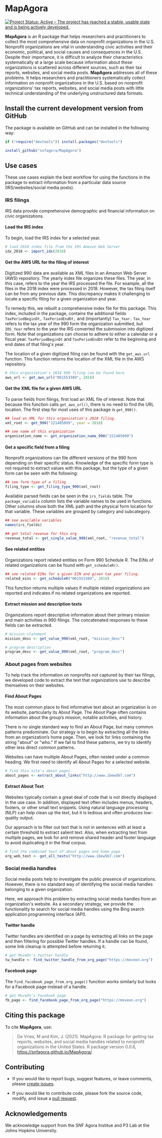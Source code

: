 
# MapAgora

<!-- badges: start -->
[![Project Status: Active – The project has reached a stable, usable
state and is being actively
developed.](https://www.repostatus.org/badges/latest/active.svg)](https://www.repostatus.org/#active)
<!-- badges: end -->

**MapAgora** is an R package that helps researchers and practitioners to collect the most comprehensive data on nonprofit organizations in the U.S. Nonprofit organizations are vital in understanding civic activities and their economic, political, and social causes and consequences in the U.S. Despite their importance, it is difficult to analyze their characteristics systematically at a large scale because information about these organizations is scattered across different sources, such as their tax reports, websites, and social media posts. **MapAgora** addresses all of these problems. It helps researchers and practitioners systematically collect information on nonprofit organizations in the U.S. based on nonprofit organizations' tax reports, websites, and social media posts with little technical understanding of the underlying unstructured data formats.

## Install the current development version from GitHub

The package is available on GitHub and can be installed in the following way:

```r
if (!require("devtools")) install.packages("devtools")

install_github("snfagora/MapAgora")
```

## Use cases

These use cases explain the best workflow for using the functions in the package to extract information from a particular data source (IRS/websites/social media posts).

### IRS filings

IRS data provide comprehensive demographic and financial information on civic organizations.

#### Load the IRS index

To begin, load the IRS index for a selected year.

```r
# load 2018 index file from the IRS Amazon Web Server
idx_2018 <- import_idx(2018)
```

#### Get the AWS URL for the filing of interest

Digitized 990 data are available as XML files in an Amazon Web Server (AWS) repository. The yearly index file organizes these files. The year, in this case, refers to the year the IRS processed the file. For example, all the files in the 2018 index were processed in 2018. However, the tax filing itself can be from any previous date. This discrepancy makes it challenging to locate a specific filing for a given organization and year.

To remedy this, we rebuilt a comprehensive index file for this package. This index, included in the package, contains the additional fields `TaxPeriodBeginDt,` `TaxPeriodEndDt,` and (importantly) `Tax_Year.` `Tax_Year` refers to the tax year of the 990 form the organization submitted, but `IRS_Year` refers to the year the IRS converted the submission into digitized form. Note that organizations can choose to adhere to either a calendar or a fiscal year. `TaxPeriodBeginDt` and `TaxPeriodEndDt` refer to the beginning and end dates of that filing's year.

The location of a given digitized filing can be found with the `get_aws_url` function. This function returns the location of the XML file in the AWS repository.

```r
# this organization's 2018 990 filing can be found here
aws_url <- get_aws_url("061553389", 2018)
```

#### Get the XML file for a given AWS URL

To parse fields from filings, first load an XML file of interest. Note that because this function calls `get_aws_url()`, there is no need to find the URL location. The first step for most uses of this package is `get_990()`.

```r
## load an XML for this organization's 2018 filing.
xml_root <- get_990("221405099", year = 2018)

## see name of this organization
organization_name <- get_organization_name_990("221405099")
```

#### Get a specific field from a filing

Nonprofit organizations can file different versions of the 990 form depending on their specific status. Knowledge of the specific form type is not required to extract values with this package, but the type of a given form can be seen with the following:

```r
## see form type of a filing
filing_type <- get_filing_type_990(xml_root)
```

Available parsed fields can be seen in the `irs_fields` table. The `package_variable` column lists the variable names to be used in functions. Other columns show both the XML path and the physical form location for that variable. These variables are grouped by category and subcategory.

```r
## see available variables
names(irs_fields)

## get total revenue for this org
revenue_total <- get_single_value_990(xml_root, "revenue_total")
```

#### See related entities

Organizations report related entities on Form 990 Schedule R. The EINs of related organizations can be found with `get_scheduleR()`.

```r
## see related EINs for a given EIN and given tax year filing.
related_eins <- get_scheduleR("061553389", 2018)
```

This function returns multiple values if multiple related organizations are reported and indicates if no related organizations are reported.

#### Extract mission and description texts

Organizations report descriptive information about their primary mission and main activities in 990 filings. The concatenated responses to these fields can be extracted.

```r
# mission statement
mission_desc <- get_value_990(xml_root, "mission_desc")
```

```r
# program description
program_desc <- get_value_990(xml_root, "program_desc")
```

### About pages from websites

To help track the information on nonprofits not captured by their tax filings, we developed code to extract the text that organizations use to describe themselves on their websites.

#### Find About Pages

The most common place to find informative text about an organization is on its website, particularly its About Page. The About Page often contains information about the group’s mission, notable activities, and history.

There is no single standard way to find an About Page, but many common patterns predominate. Our strategy is to begin by extracting all the links from an organization’s home page. Then, we look for links containing the string "about" or "who." If we fail to find these patterns, we try to identify other less direct common patterns.

Websites can have multiple About Pages, often nested under a common heading. We first need to identify all About Pages for a selected website.

```r
# find this site's about pages
about_pages <- extract_about_links("http://www.ibew567.com")
```

#### Extract About Text

Websites typically contain a great deal of code that is not directly displayed in the use case. In addition, displayed text often includes menus, headers, footers, or other small text snippets. Using natural language processing (NLP) can help clean up the text, but it is tedious and often produces low-quality output.

Our approach is to filter out text that is not in sentences with at least a certain threshold to extract salient text. Also, when extracting text from multiple pages, we look for and remove shared header and footer language to avoid duplicating it in the final corpus.

```r
# find the combined text of about pages and home page
org_web_text <- get_all_texts("http://www.ibew567.com")
```

### Social media handles

Social media posts help to investigate the public presence of organizations. However, there is no standard way of identifying the social media handles belonging to a given organization.

Here, we approach this problem by extracting social media handles from an organization's website. As a secondary strategy, we provide the functionality to search for social media handles using the Bing search application programming interface (API).

#### Twitter handle

Twitter handles are identified on a page by extracting all links on the page and then filtering for possible Twitter handles. If a handle can be found, some link cleanup is attempted before returning it.

```r
# get MoveOn's twitter handle
tw_handle <- find_twitter_handle_from_org_page("https://moveon.org")
```

#### Facebook page

The `find_facebook_page_from_org_page()` function works similarly but looks for a Facebook page instead of a handle.

```r
# get MoveOn's Facebook page
fb_page <- find_facebook_page_from_org_page("https://moveon.org")
```

## Citing this package

To cite **MapAgora**, use:

> De Vries, M and Kim, J. (2021). MapAgora: R package for getting tax reports, websites, and social media handles related to nonprofit organizations in the United States. R package version 0.0.6, https://snfagora.github.io/MapAgora/.

## Contributing 

* If you would like to report bugs, suggest features, or leave comments, please [create issues](https://github.com/snfagora/MapAgora/issues).

* If you would like to contribute code, please fork the source code, modify, and issue a [pull request](https://docs.github.com/en/github/collaborating-with-issues-and-pull-requests/creating-a-pull-request-from-a-fork).

## Acknowledgements

We acknowledge support from the SNF Agora Institue and P3 Lab at the Johns Hopkins University. 
